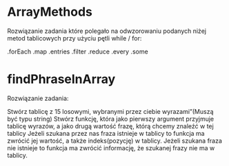 ﻿# ArrayMethods
 
 Rozwiązanie zadania które polegało na odwzorowaniu podanych niżej metod tablicowych przy użyciu pętli while / for:
 
 .forEach
 .map
 .entries
 .filter
 .reduce
 .every
 .some
 
# findPhraseInArray

Rozwiązanie zadania:

 Stwórz tablicę z 15 losowymi, wybranymi przez ciebie wyrazami”(Muszą być typu string)
 Stwórz funkcję, która jako pierwszy argument przyjmuje tablicę wyrazów, a jako drugą wartość frazę, którą chcemy znaleźć w tej tablicy
 Jeżeli szukana przez nas fraza istnieje w tablicy to funkcja ma zwrócić jej wartość, a także indeks(pozycję) w tablicy.
 Jeżeli szukana fraza nie istnieje to funkcja ma zwrócić informację, że szukanej frazy nie ma w tablicy.
